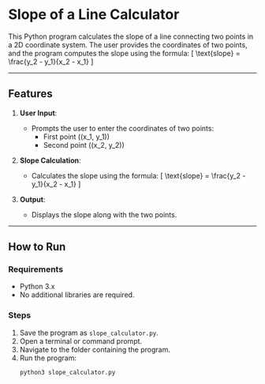 # Slope of a Line Calculator

This Python program calculates the slope of a line connecting two points in a 2D coordinate system. The user provides the coordinates of two points, and the program computes the slope using the formula:
\[
\text{slope} = \frac{y_2 - y_1}{x_2 - x_1}
\]

---

## **Features**
1. **User Input**:
   - Prompts the user to enter the coordinates of two points:
     - First point \((x_1, y_1)\)
     - Second point \((x_2, y_2)\)

2. **Slope Calculation**:
   - Calculates the slope using the formula:
     \[
     \text{slope} = \frac{y_2 - y_1}{x_2 - x_1}
     \]

3. **Output**:
   - Displays the slope along with the two points.

---

## **How to Run**

### **Requirements**
- Python 3.x
- No additional libraries are required.

### **Steps**
1. Save the program as `slope_calculator.py`.
2. Open a terminal or command prompt.
3. Navigate to the folder containing the program.
4. Run the program:
   ```bash
   python3 slope_calculator.py

